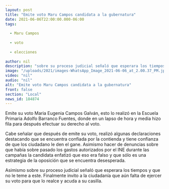 ```yaml
---
layout: post
title: "Emite voto Maru Campos candidata a la gubernatura"
date: 2021-06-06T22:00:00.000-06:00
tags:
  
  - Maru Campos
  
  - voto
  
  - elecciones
  
author: nil
description: "sobre su proceso judicial señaló que esperara los tiempos y que no le teme a este."
image: "/uploads/2021/images-WhatsApp_Image_2021-06-06_at_2.00.37_PM.jpeg"
video: "nil"
audio: "nil"
alt: "Emite voto Maru Campos candidata a la gubernatura"
front: false
section: "Local"
news_id: 184874
---
```


Emite su voto Maria Eugenia Campos Galván, esto lo realizó en la Escuela Primaria Adolfo Barranco Fuentes, donde en un lapso de hora y media hizo fila para después efectuar su derecho al voto. 

Cabe señalar que después de emite su voto, realizó algunas declaraciones destacando que se encuentra confiada por la contienda y tiene confianza de que los ciudadano le den el gane. Asimismo hacer de denuncias sobre que había sobre pasado los gastos autorizados por el INE durante las campañas la candidata enfatizó que eso era falso y que sólo es una estrategia de la oposición que se encuentra desesperada. 

Asimismo sobre su proceso judicial señaló que esperara los tiempos y que no le teme a este. Finalmente invito a la ciudadanía que aún falta de ejercer su voto para que lo realce y acuda a su casilla.